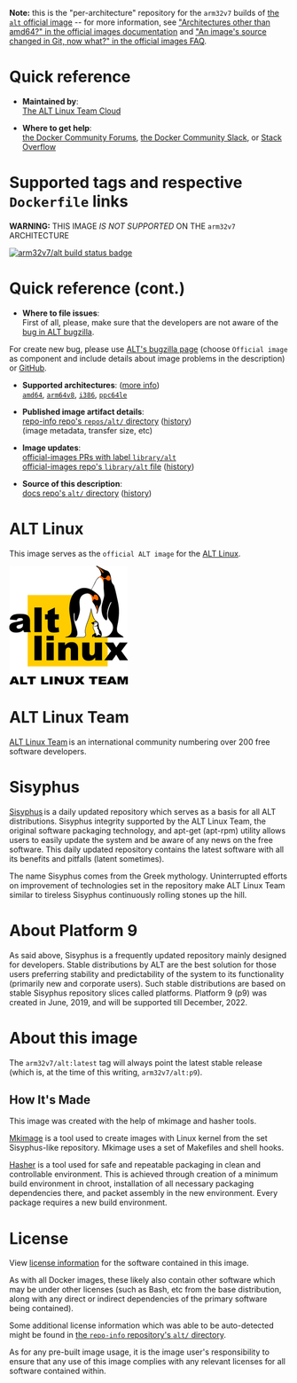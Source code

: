 <!--

********************************************************************************

WARNING:

    DO NOT EDIT "alt/README.md"

    IT IS AUTO-GENERATED

    (from the other files in "alt/" combined with a set of templates)

********************************************************************************

-->

**Note:** this is the "per-architecture" repository for the `arm32v7` builds of [the `alt` official image](https://hub.docker.com/_/alt) -- for more information, see ["Architectures other than amd64?" in the official images documentation](https://github.com/docker-library/official-images#architectures-other-than-amd64) and ["An image's source changed in Git, now what?" in the official images FAQ](https://github.com/docker-library/faq#an-images-source-changed-in-git-now-what).

# Quick reference

-	**Maintained by**:  
	[The ALT Linux Team Cloud](https://github.com/alt-cloud/docker-brew-alt)

-	**Where to get help**:  
	[the Docker Community Forums](https://forums.docker.com/), [the Docker Community Slack](http://dockr.ly/slack), or [Stack Overflow](https://stackoverflow.com/search?tab=newest&q=docker)

# Supported tags and respective `Dockerfile` links

**WARNING:** THIS IMAGE *IS NOT SUPPORTED* ON THE `arm32v7` ARCHITECTURE

[![arm32v7/alt build status badge](https://img.shields.io/jenkins/s/https/doi-janky.infosiftr.net/job/multiarch/job/arm32v7/job/alt.svg?label=arm32v7/alt%20%20build%20job)](https://doi-janky.infosiftr.net/job/multiarch/job/arm32v7/job/alt/)

# Quick reference (cont.)

-	**Where to file issues**:  
	First of all, please, make sure that the developers are not aware of the [bug in ALT bugzilla](https://bugzilla.altlinux.org/buglist.cgi?query_format=advanced&product=Sisyphus&component=docker-ce).

For create new bug, please use [ALT's bugzilla page](https://bugzilla.altlinux.org/enter_bug.cgi?product=Docker) (choose `Official image` as component and include details about image problems in the description) or [GitHub](https://github.com/alt-cloud/docker-brew-alt/issues).

-	**Supported architectures**: ([more info](https://github.com/docker-library/official-images#architectures-other-than-amd64))  
	[`amd64`](https://hub.docker.com/r/amd64/alt/), [`arm64v8`](https://hub.docker.com/r/arm64v8/alt/), [`i386`](https://hub.docker.com/r/i386/alt/), [`ppc64le`](https://hub.docker.com/r/ppc64le/alt/)

-	**Published image artifact details**:  
	[repo-info repo's `repos/alt/` directory](https://github.com/docker-library/repo-info/blob/master/repos/alt) ([history](https://github.com/docker-library/repo-info/commits/master/repos/alt))  
	(image metadata, transfer size, etc)

-	**Image updates**:  
	[official-images PRs with label `library/alt`](https://github.com/docker-library/official-images/pulls?q=label%3Alibrary%2Falt)  
	[official-images repo's `library/alt` file](https://github.com/docker-library/official-images/blob/master/library/alt) ([history](https://github.com/docker-library/official-images/commits/master/library/alt))

-	**Source of this description**:  
	[docs repo's `alt/` directory](https://github.com/docker-library/docs/tree/master/alt) ([history](https://github.com/docker-library/docs/commits/master/alt))

# ALT Linux

This image serves as the `official ALT image` for the [ALT Linux](https://altlinux.org/).

![logo](https://raw.githubusercontent.com/docker-library/docs/61272173433fa8dc12405fdeec7e865ca5e95697/alt/logo.png)

# ALT Linux Team

[ALT Linux Team](http://www.altlinux.org/ALT_Linux_Team) is an international community numbering over 200 free software developers.

# Sisyphus

[Sisyphus](https://packages.altlinux.org/ru/Sisyphus/home) is a daily updated repository which serves as a basis for all ALT distributions. Sisyphus integrity supported by the ALT Linux Team, the original software packaging technology, and apt-get (apt-rpm) utility allows users to easily update the system and be aware of any news on the free software. This daily updated repository contains the latest software with all its benefits and pitfalls (latent sometimes).

The name Sisyphus comes from the Greek mythology. Uninterrupted efforts on improvement of technologies set in the repository make ALT Linux Team similar to tireless Sisyphus continuously rolling stones up the hill.

# About Platform 9

As said above, Sisyphus is a frequently updated repository mainly designed for developers. Stable distributions by ALT are the best solution for those users preferring stability and predictability of the system to its functionality (primarily new and corporate users). Such stable distributions are based on stable Sisyphus repository slices called platforms. Platform 9 (p9) was created in June, 2019, and will be supported till December, 2022.

# About this image

The `arm32v7/alt:latest` tag will always point the latest stable release (which is, at the time of this writing, `arm32v7/alt:p9`).

## How It's Made

This image was created with the help of mkimage and hasher tools.

[Mkimage](https://en.altlinux.org/Mkimage) is a tool used to create images with Linux kernel from the set Sisyphus-like repository. Mkimage uses a set of Makefiles and shell hooks.

[Hasher](https://en.altlinux.org/Hasher) is a tool used for safe and repeatable packaging in clean and controllable environment. This is achieved through creation of a minimum build environment in chroot, installation of all necessary packaging dependencies there, and packet assembly in the new environment. Every package requires a new build environment.

# License

View [license information](https://www.basealt.ru/products/starterkits/) for the software contained in this image.

As with all Docker images, these likely also contain other software which may be under other licenses (such as Bash, etc from the base distribution, along with any direct or indirect dependencies of the primary software being contained).

Some additional license information which was able to be auto-detected might be found in [the `repo-info` repository's `alt/` directory](https://github.com/docker-library/repo-info/tree/master/repos/alt).

As for any pre-built image usage, it is the image user's responsibility to ensure that any use of this image complies with any relevant licenses for all software contained within.
